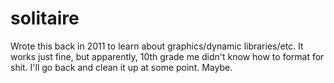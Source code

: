 solitaire
=========

Wrote this back in 2011 to learn about graphics/dynamic libraries/etc. It works just fine, but apparently, 10th grade me didn't know how to format for shit. I'll go back and clean it up at some point. Maybe.
